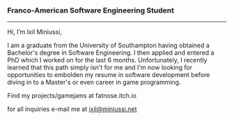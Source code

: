 ### Franco-American Software Engineering Student
***

Hi, I’m Ixil Miniussi,

I am a graduate from the University of Southampton having obtained a Bachelor's degree in Software Engineering. I then applied and entered a PhD which I worked on for the last 6 months. Unfortunately, I recently learned that this path simply isn't for me and I'm now looking for opportunities to embolden my resume in software development before diving in to a Master's or even career in game programming.

Find my projects/gamejams at fatnose.itch.io

for all inquiries e-mail me at ixil@miniussi.net
